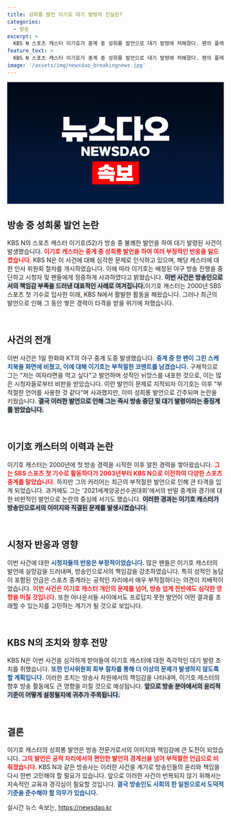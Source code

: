 ```yaml
---
title: 성희롱 발언 이기호 대기 발령의 진실은?
categories:
  - 방송
excerpt: >
  KBS N 스포츠 캐스터 이기호가 중계 중 성희롱 발언으로 대기 발령에 처해졌다. 팬의 플래카드를 보고 여자라면을 먹고 싶다란 발언이 논란을 일으킨 가운데, KBS N은 즉시 사과하고 인사위원회에 회부했다.
feature_text: >
  KBS N 스포츠 캐스터 이기호가 중계 중 성희롱 발언으로 대기 발령에 처해졌다. 팬의 플래카드를 보고 여자라면을 먹고 싶다란 발언이 논란을 일으킨 가운데, KBS N은 즉시 사과하고 인사위원회에 회부했다.
image: '/assets/img/newsdao_breakingnews.jpg'
---
```


<p><img src="/assets/img/newsdao_breakingnews.jpg" alt="implanttips 속보" /></p>

<h2 data-ke-size="size26">방송 중 성희롱 발언 논란</h2>

<p data-ke-size="size16">KBS N의 스포츠 캐스터 이기호(52)가 방송 중 불쾌한 발언을 하여 대기 발령된 사건이 발생했습니다. <b><span style="color: #ee2323;">이기호 캐스터는 중계 중 성희롱 발언을 하여 여러 부정적인 반응을 일으켰습니다.</span></b> KBS N은 이 사건에 대해 심각한 문제로 인식하고 있으며, 해당 캐스터에 대한 인사 위원회 절차를 개시하였습니다. 이에 따라 이기호는 배정된 야구 방송 진행을 중단하고 시청자 및 팬들에게 정중하게 사과하였다고 밝혔습니다. <b><span style="background-color: #21538527;">이번 사건은 방송인으로서의 책임감 부족을 드러낸 대표적인 사례로 여겨집니다.</span></b>이기호 캐스터는 2000년 SBS 스포츠 첫 기수로 입사한 이래, KBS N에서 활발한 활동을 해왔습니다. 그러나 최근의 발언으로 인해 그 동안 쌓은 경력이 타격을 받을 위기에 처했습니다.</p>

<p data-ke-size="size16">&nbsp;</p>

<h2 data-ke-size="size26">사건의 전개</h2>

<p data-ke-size="size16">이번 사건은 1일 한화와 KT의 야구 중계 도중 발생했습니다. <b><span style="color: #1a5490;">중계 중 한 팬이 그린 스케치북을 화면에 비쳤고, 이에 대해 이기호는 부적절한 코멘트를 남겼습니다.</span></b> 구체적으로 그는 "저는 여자라면을 먹고 싶다"고 발언하며 성적인 뉘앙스를 내포한 것으로, 이는 많은 시청자들로부터 비판을 받았습니다. 이런 발언이 문제로 지적되자 이기호는 이후 "부적절한 언어를 사용한 것 같다"며 사과했지만, 이미 성희롱 발언으로 간주되며 논란을 키웠습니다. <b><span style="background-color: #21538527;">결국 이러한 발언으로 인해 그는 즉시 방송 중단 및 대기 발령이라는 중징계를 받았습니다.</span></b></p>

<p data-ke-size="size16">&nbsp;</p>

<h2 data-ke-size="size26">이기호 캐스터의 이력과 논란</h2>

<p data-ke-size="size16">이기호 캐스터는 2000년에 첫 방송 경력을 시작한 이후 알찬 경력을 쌓아왔습니다. <b><span style="color: #ee2323;">그는 SBS 스포츠 첫 기수로 활동하다가 2003년부터 KBS N으로 이전하여 다양한 스포츠 중계를 맡았습니다.</span></b> 하지만 그의 커리어는 최근의 부적절한 발언으로 인해 큰 타격을 입게 되었습니다. 과거에도 그는 '2021세계양궁선수권대회'에서의 반말 중계와 경기에 대한 비판적인 발언으로 논란의 중심에 서기도 했습니다. <b><span style="background-color: #21538527;">이러한 경과는 이기호 캐스터가 방송인으로서의 이미지와 직결된 문제를 발생시켰습니다.</span></b></p>

<p data-ke-size="size16">&nbsp;</p>

<h2 data-ke-size="size26">시청자 반응과 영향</h2>

<p data-ke-size="size16">이번 사건에 대한 <b><span style="color: #1a5490;">시청자들의 반응은 부정적이었습니다.</span></b> 많은 팬들은 이기호 캐스터의 발언에 실망감을 드러내며, 방송인으로서의 책임감을 강조하였습니다. 특히 성적인 농담이 포함된 언급은 스포츠 중계라는 공적인 자리에서 매우 부적절하다는 의견이 지배적이었습니다. <b><span style="color: #ee2323;">이번 사건은 이기호 캐스터 개인의 문제를 넘어, 방송 업계 전반에도 심각한 영향을 미칠 것입니다.</span></b> 또한 아나운서들 사이에서도 프로답지 못한 발언이 어떤 결과를 초래할 수 있는지를 고민하는 계기가 될 것으로 보입니다.</p>

<p data-ke-size="size16">&nbsp;</p>

<h2 data-ke-size="size26">KBS N의 조치와 향후 전망</h2>

<p data-ke-size="size16">KBS N은 이번 사건을 심각하게 받아들여 이기호 캐스터에 대한 즉각적인 대기 발령 조치를 취했습니다. <b><span style="color: #1a5490;">또한 인사위원회 회부 절차를 통해 더 이상의 문제가 발생하지 않도록 할 계획입니다.</span></b> 이러한 조치는 방송사 차원에서의 책임감을 나타내며, 이기호 캐스터의 향후 방송 활동에도 큰 영향을 미칠 것으로 예상됩니다. <b><span style="background-color: #21538527;">앞으로 방송 분야에서의 윤리적 기준이 어떻게 설정될지에 귀추가 주목됩니다.</span></b></p>

<p data-ke-size="size16">&nbsp;</p>

<h2 data-ke-size="size26">결론</h2>

<p data-ke-size="size16">이기호 캐스터의 성희롱 발언은 방송 전문가로서의 이미지와 책임감에 큰 도전이 되었습니다. <b><span style="color: #ee2323;">그의 발언은 공적 자리에서의 편안한 발언의 경계선을 넘어 부적절한 언급으로 비춰졌습니다.</span></b> KBS N과 같은 방송사는 이러한 사건을 계기로 방송인들의 윤리와 책임을 다시 한번 고민해야 할 필요가 있습니다. 앞으로 이러한 사건이 반복되지 않기 위해서는 지속적인 교육과 경각심이 필요할 것입니다. <b><span style="color: #1a5490;">결국 방송인도 사회의 한 일원으로서 도덕적 기준을 준수해야 할 의무가 있습니다.</span></b></p>
실시간 뉴스 속보는, <a href="https://newsdao.kr" rel="dofollow">https://newsdao.kr</a>


